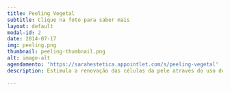 ```yaml
---
title: Peeling Vegetal
subtitle: Clique na foto para saber mais
layout: default
modal-id: 2
date: 2014-07-17
img: peeling.png
thumbnail: peeling-thumbnail.png
alt: image-alt
agendamento: 'https://sarahestetica.appointlet.com/s/peeling-vegetal'
description: Estimula a renovação das células da pele através do uso de substâncias e ativos naturais selecionados. O procedimento pode ser utilizado para clarear manchas e inflamações de acne, além de atuar no tratamento de rugas e linhas de expressão.

---
```

